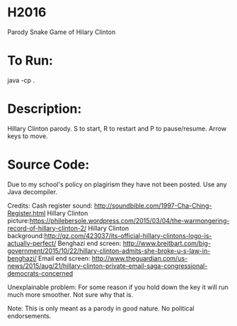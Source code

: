 # H2016
Parody Snake Game of Hilary Clinton

# To Run:
java -cp . <fps> <speed>

# Description:
Hillary Clinton parody. S to start, R to restart and P to pause/resume. Arrow keys to move.

# Source Code:
Due to my school's policy on plagirism they have not been posted. Use any Java decompiler.

Credits:
Cash register sound: http://soundbible.com/1997-Cha-Ching-Register.html
Hillary Clinton picture:https://philebersole.wordpress.com/2015/03/04/the-warmongering-record-of-hillary-clinton-2/
Hillary Clinton background:http://qz.com/423037/its-official-hillary-clintons-logo-is-actually-perfect/
Benghazi end screen: http://www.breitbart.com/big-government/2015/10/22/hillary-clinton-admits-she-broke-u-s-law-in-benghazi/
Email end screen: http://www.theguardian.com/us-news/2015/aug/21/hillary-clinton-private-email-saga-congressional-democrats-concerned

Unexplainable problem:
For some reason if you hold down the key it will run much more smoother. Not sure why that is.

Note:
This is only meant as a parody in good nature. No political endorsements.
